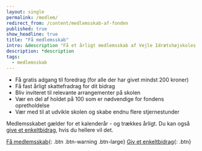 ```yaml
---
layout: single
permalink: /medlem/
redirect_from: /content/medlemsskab-af-fonden
published: true
show_headline: true
title: "Få medlemsskab"
intro: &description "Få et årligt medlemsskab af Vejle Idrætshøjskoles fond og vær med til at sikre endnu flere stjernestunder på skolen."
description: *description
tags:
  - medlemsskab
---
```


- Få gratis adgang til foredrag (for alle der har givet mindst 200 kroner)
- Få fast årligt skattefradrag for dit bidrag
- Bliv inviteret til relevante arrangementer på skolen
- Vær en del af holdet på 100 som er nødvendige for fondens opretholdelse
- Vær med til at udvikle skolen og skabe endnu flere stjernestunder

Medlemsskabet gælder for et kalenderår - og trækkes årligt. Du kan også [give et enkeltbidrag](/bidrag/), hvis du hellere vil det.

[Få medlemsskab](/medlem/buy){: .btn .btn-warning .btn-large} [Giv et enkeltbidrag](/bidrag/buy){: .btn}
